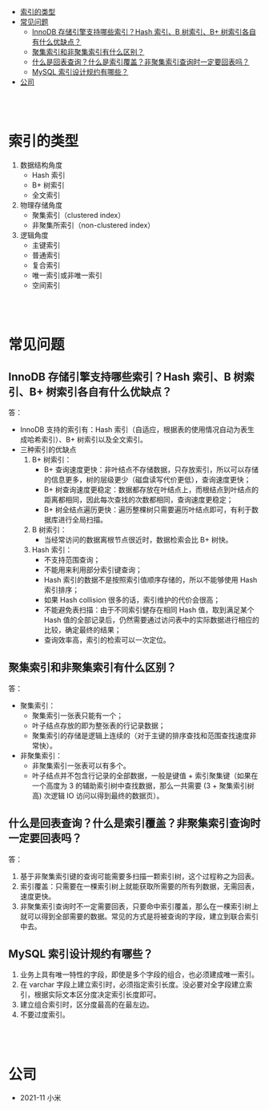 - [索引的类型](#索引的类型)
- [常见问题](#常见问题)
  - [InnoDB 存储引擎支持哪些索引？Hash 索引、B 树索引、B+ 树索引各自有什么优缺点？](#innodb-存储引擎支持哪些索引hash-索引b-树索引b-树索引各自有什么优缺点)
  - [聚集索引和非聚集索引有什么区别？](#聚集索引和非聚集索引有什么区别)
  - [什么是回表查询？什么是索引覆盖？非聚集索引查询时一定要回表吗？](#什么是回表查询什么是索引覆盖非聚集索引查询时一定要回表吗)
  - [MySQL 索引设计规约有哪些？](#mysql-索引设计规约有哪些)
- [公司](#公司)

</br></br>

# 索引的类型
1. 数据结构角度
    - Hash 索引
    - B+ 树索引
    - 全文索引
2. 物理存储角度
    - 聚集索引（clustered index）
    - 非聚集所索引（non-clustered index）
3. 逻辑角度
    - 主键索引
    - 普通索引
    - 复合索引
    - 唯一索引或非唯一索引
    - 空间索引


</br></br>


# 常见问题
## InnoDB 存储引擎支持哪些索引？Hash 索引、B 树索引、B+ 树索引各自有什么优缺点？
答：
- InnoDB 支持的索引有：Hash 索引（自适应，根据表的使用情况自动为表生成哈希索引）、B+ 树索引以及全文索引。
- 三种索引的优缺点
    1. B+ 树索引：
        - B+ 查询速度更快：非叶结点不存储数据，只存放索引，所以可以存储的信息更多，树的层级更少（磁盘读写代价更低），查询速度更快；
        - B+ 树查询速度更稳定：数据都存放在叶结点上，而根结点到叶结点的距离都相同，因此每次查找的次数都相同，查询速度更稳定；
        - B+ 树全结点遍历更快：遍历整棵树只需要遍历叶结点即可，有利于数据库进行全局扫描。
    2. B 树索引：
        - 当经常访问的数据离根节点很近时，数据检索会比 B+ 树快。
    3. Hash 索引：
        - 不支持范围查询；
        - 不能用来利用部分索引键查询；
        - Hash 索引的数据不是按照索引值顺序存储的，所以不能够使用 Hash 索引排序；
        - 如果 Hash collision 很多的话，索引维护的代价会很高；
        - 不能避免表扫描：由于不同索引健存在相同 Hash 值，取到满足某个 Hash 值的全部记录后，仍然需要通过访问表中的实际数据进行相应的比较，确定最终的结果；
        - 查询效率高，索引的检索可以一次定位。


## 聚集索引和非聚集索引有什么区别？
答：
- 聚集索引：
    - 聚集索引一张表只能有一个；
    - 叶子结点存放的即为整张表的行记录数据；
    - 聚集索引的存储是逻辑上连续的（对于主键的排序查找和范围查找速度非常快）。
- 非聚集索引：
    - 非聚集索引一张表可以有多个。
    - 叶子结点并不包含行记录的全部数据，一般是键值 + 索引聚集键（如果在一个高度为 3 的辅助索引树中查找数据，那么一共需要 (3 + 聚集索引树高) 次逻辑 IO 访问以得到最终的数据页）。


## 什么是回表查询？什么是索引覆盖？非聚集索引查询时一定要回表吗？
答：
1. 基于非聚集索引键的查询可能需要多扫描一颗索引树，这个过程称之为回表。
2. 索引覆盖：只需要在一棵索引树上就能获取所需要的所有列数据，无需回表，速度更快。
3. 非聚集索引查询时不一定需要回表，只要命中索引覆盖，那么在一棵索引树上就可以得到全部需要的数据。常见的方式是将被查询的字段，建立到联合索引中去。


## MySQL 索引设计规约有哪些？
1. 业务上具有唯一特性的字段，即使是多个字段的组合，也必须建成唯一索引。
2. 在 varchar 字段上建立索引时，必须指定索引长度。没必要对全字段建立索引，根据实际文本区分度决定索引长度即可。
3. 建立组合索引时，区分度最高的在最左边。
4. 不要过度索引。

</br></br>


# 公司
- 2021-11 小米